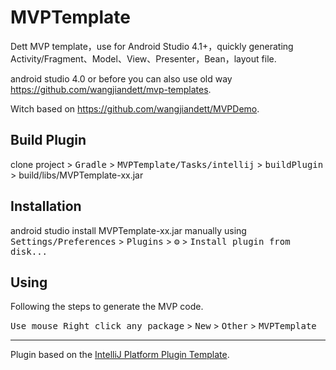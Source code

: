 <!-- Plugin description -->

# MVPTemplate

Dett MVP template，use for Android Studio 4.1+，quickly generating Activity/Fragment、Model、View、Presenter，Bean，layout file.

android studio 4.0 or before you can also use old way https://github.com/wangjiandett/mvp-templates.

Witch based on <a href="https://github.com/wangjiandett/MVPDemo">https://github.com/wangjiandett/MVPDemo.

## Build Plugin
clone project > <kbd>Gradle</kbd> > <kbd>MVPTemplate/Tasks/intellij</kbd> > <kbd>buildPlugin</kbd> > build/libs/MVPTemplate-xx.jar

## Installation
  android studio
  install MVPTemplate-xx.jar manually using
  <kbd>Settings/Preferences</kbd> > <kbd>Plugins</kbd> > <kbd>⚙️</kbd> > <kbd>Install plugin from disk...</kbd>

## Using
Following the steps to generate the MVP code.

<kbd>Use mouse Right click any package</kbd> > <kbd>New</kbd> > <kbd>Other</kbd> > <kbd>MVPTemplate</kbd>

---
Plugin based on the [IntelliJ Platform Plugin Template][template].

[template]: https://github.com/JetBrains/intellij-platform-plugin-template

<!-- Plugin description end -->
